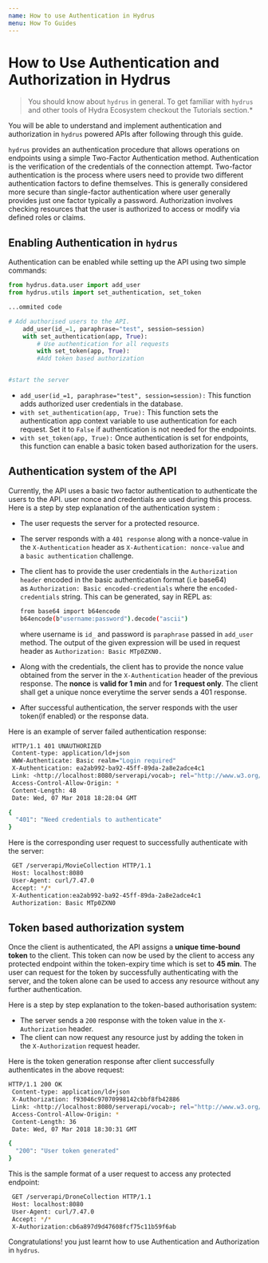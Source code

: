 ```yaml
---
name: How to use Authentication in Hydrus
menu: How To Guides
---
```


# How to Use Authentication and Authorization in Hydrus

> You should know about `hydrus` in general. To get familiar with `hydrus` and other tools of Hydra Ecosystem checkout the Tutorials section.\*

You will be able to understand and implement authentication and authorization in `hydrus` powered APIs after following through this guide.

`hydrus` provides an authentication procedure that allows operations on endpoints using a simple Two-Factor Authentication method. Authentication is the verification of the credentials of the connection attempt. Two-factor authentication is the process where users need to provide two different authentication factors to define themselves. This is generally considered more secure than single-factor authentication where user generally provides just one factor typically a password. Authorization involves checking resources that the user is authorized to access or modify via defined roles or claims.

## Enabling Authentication in `hydrus`

Authentication can be enabled while setting up the API using two simple commands:

```python
from hydrus.data.user import add_user
from hydrus.utils import set_authentication, set_token

...ommited code

# Add authorised users to the API.
    add_user(id_=1, paraphrase="test", session=session)
    with set_authentication(app, True):
        # Use authentication for all requests
        with set_token(app, True):
        #Add token based authorization


#start the server
```

- `add_user(id_=1, paraphrase="test", session=session):` This function adds authorized user credentials in the database.
- `with set_authentication(app, True):` This function sets the authentication app context variable to use authentication for each request. Set it to `False` if authentication is not needed for the endpoints.
- `with set_token(app, True):` Once authentication is set for endpoints, this function can enable a basic token based authorization for the users.

## Authentication system of the API

Currently, the API uses a basic two factor authentication to authenticate the users to the API. user nonce and credentials are used during this process. Here is a step by step explanation of the authentication system :

- The user requests the server for a protected resource.
- The server responds with a `401 response` along with a nonce-value in the `X-Authentication` header as `X-Authentication: nonce-value` and a `basic authentication` challenge.
- The client has to provide the user credentials in the `Authorization header` encoded in the basic authentication format (i.e base64) as `Authorization: Basic encoded-credentials` where the `encoded-credentials` string. This can be generated, say in REPL as:

  ```bash
  from base64 import b64encode
  b64encode(b"username:password").decode("ascii")
  ```

  where username is `id_` and password is `paraphrase` passed in `add_user` method. The output of the given expression will be used in request header as `Authorization: Basic MTp0ZXN0.`

- Along with the credentials, the client has to provide the nonce value obtained from the server in the `X-Authentication` header of the previous response. The **nonce** is **valid for 1 min** and for **1 request only**. The client shall get a unique nonce everytime the server sends a 401 response.
- After successful authentication, the server responds with the user token(if enabled) or the response data.

Here is an example of server failed authentication response:

```bash
 HTTP/1.1 401 UNAUTHORIZED
 Content-type: application/ld+json
 WWW-Authenticate: Basic realm="Login required"
 X-Authentication: ea2ab992-ba92-45ff-89da-2a8e2adce4c1
 Link: <http://localhost:8080/serverapi/vocab>; rel="http://www.w3.org/ns/hydra/core#apiDocumentation"
 Access-Control-Allow-Origin: *
 Content-Length: 48
 Date: Wed, 07 Mar 2018 18:28:04 GMT

{
  "401": "Need credentials to authenticate"
}
```

Here is the corresponding user request to successfully authenticate with the server:

```bash
 GET /serverapi/MovieCollection HTTP/1.1
 Host: localhost:8080
 User-Agent: curl/7.47.0
 Accept: */*
 X-Authentication:ea2ab992-ba92-45ff-89da-2a8e2adce4c1
 Authorization: Basic MTp0ZXN0
```

## Token based authorization system

Once the client is authenticated, the API assigns a **unique time-bound token** to the client. This token can now be used by the client to access any protected endpoint within the token-expiry time which is set to **45 min**. The user can request for the token by successfully authenticating with the server, and the token alone can be used to access any resource without any further authentication.

Here is a step by step explanation to the token-based authorisation system:

- The server sends a `200` response with the token value in the `X-Authorization` header.
- The client can now request any resource just by adding the token in the `X-Authorization` request header.

Here is the token generation response after client successfully authenticates in the above request:

```bash
HTTP/1.1 200 OK
 Content-type: application/ld+json
 X-Authorization: f93046c97070998142cbbf8fb42886
 Link: <http://localhost:8080/serverapi/vocab>; rel="http://www.w3.org/ns/hydra/core#apiDocumentation"
 Access-Control-Allow-Origin: *
 Content-Length: 36
 Date: Wed, 07 Mar 2018 18:30:31 GMT

{
  "200": "User token generated"
}
```

This is the sample format of a user request to access any protected endpoint:

```bash
 GET /serverapi/DroneCollection HTTP/1.1
 Host: localhost:8080
 User-Agent: curl/7.47.0
 Accept: */*
 X-Authorization:cb6a897d9d47608fcf75c11b59f6ab
```

Congratulations! you just learnt how to use Authentication and Authorization in `hydrus`.
